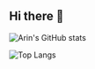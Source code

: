 ## Hi there 👋

<!--
**aringuzel/aringuzel** is a ✨ _special_ ✨ repository because its `README.md` (this file) appears on your GitHub profile.

Here are some ideas to get you started:

- 🔭 I’m currently working on ...
- 🌱 I’m currently learning ...
- 👯 I’m looking to collaborate on ...
- 🤔 I’m looking for help with ...
- 💬 Ask me about ...
- 📫 How to reach me: ...
- 😄 Pronouns: ...
- ⚡ Fun fact: ...
-->
![Arin's GitHub stats](https://github-readme-stats.vercel.app/api?username=aringuzel&show_icons=true)

![Top Langs](https://github-readme-stats.vercel.app/api/top-langs/?username=aringuzel)
